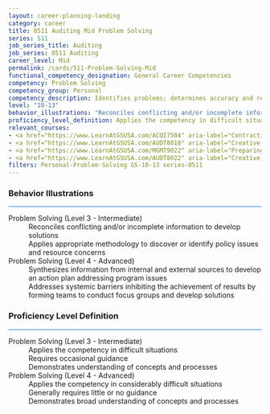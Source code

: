 ```yaml
---
layout: career-planning-landing
category: career
title: 0511 Auditing Mid Problem Solving
series: 511
job_series_title: Auditing
job_series: 0511 Auditing
career_level: Mid
permalink: /cards/511-Problem-Solving-Mid
functional_competency_designation: General Career Competencies
competency: Problem Solving
competency_group: Personal
competency_description: Identifies problems; determines accuracy and relevance of information; uses sound judgment to generate and evaluate alternatives, and to make recommendations
level: "10-13"
behavior_illustrations: "Reconciles conflicting and/or incomplete information to develop solutions ? Applies appropriate methodology to discover or identify policy issues and resource concerns ? Synthesizes information from internal and external sources to develop an action plan addressing program issues ? Addresses systemic barriers inhibiting the achievement of results by forming teams to conduct focus groups and develop solutions"
proficiency_level_definition: Applies the competency in difficult situations ? Requires occasional guidance ? Demonstrates understanding of concepts and processes ? Applies the competency in considerably difficult situations ? Generally requires little or no guidance ? Demonstrates broad understanding of concepts and processes
relevant_courses: 
- <a href="https://www.LearnAtGSUSA.com/ACQI7504" aria-label="Contracting Basics for Administrative Personnel (ACQI7502), GSU - https://www.LearnAtGSUSA.com/ACQI7504">Contracting Basics for Administrative Personnel (ACQI7502), GSU</a>
- <a href="https://www.LearnAtGSUSA.com/AUDT8018" aria-label="Creative and Critical Thinking for Auditors (AUDT8012), GSU - https://www.LearnAtGSUSA.com/AUDT8018">Creative and Critical Thinking for Auditors (AUDT8012), GSU</a>
- <a href="https://www.LearnAtGSUSA.com/MGMT9022" aria-label="Preparing to Lead in the 21st Century (MGMT9020), GSU - https://www.LearnAtGSUSA.com/MGMT9022">Preparing to Lead in the 21st Century (MGMT9020), GSU</a>
- <a href="https://www.LearnAtGSUSA.com/AUDT8022" aria-label="Creative and Critical Thinking for Auditors (AUDT8012), GSU - https://www.LearnAtGSUSA.com/AUDT8022">Creative and Critical Thinking for Auditors (AUDT8012), GSU</a>
filters: Personal-Problem-Solving GS-10-13 series-0511
---
```


<div class="desktop:grid-col-6 margin-y-3">
  <div class="border-top-2 bg-white padding-3 shadow-5 height-full members-hover border-1px button-border border-top-blue radius-lg card-text-color">
    <h3>Behavior Illustrations</h3>
    <hr style="background-color: #1b74e0 !important;"/>
    <dl class="text-base card-content-color"><dt>Problem Solving (Level 3 - Intermediate)</dt><dd>Reconciles conflicting and/or incomplete information to develop solutions </dd><dd> Applies appropriate methodology to discover or identify policy issues and resource concerns</dd><dt>Problem Solving (Level 4 - Advanced)</dt><dd>Synthesizes information from internal and external sources to develop an action plan addressing program issues </dd><dd> Addresses systemic barriers inhibiting the achievement of results by forming teams to conduct focus groups and develop solutions</dd></dl>
  </div>
</div>
<div class="desktop:grid-col-6 margin-y-3">
  <div class="border-top-2 bg-white padding-3 shadow-5 height-full members-hover border-1px button-border border-top-blue radius-lg card-text-color">
    <h3>Proficiency Level Definition</h3>
     <hr style="background-color: #1b74e0 !important;"/>
    <dl class="text-base card-content-color"><dt>Problem Solving (Level 3 - Intermediate)</dt><dd>Applies the competency in difficult situations </dd><dd> Requires occasional guidance </dd><dd> Demonstrates understanding of concepts and processes</dd><dt>Problem Solving (Level 4 - Advanced)</dt><dd>Applies the competency in considerably difficult situations </dd><dd> Generally requires little or no guidance </dd><dd> Demonstrates broad understanding of concepts and processes</dd></dl>
  </div>
</div>